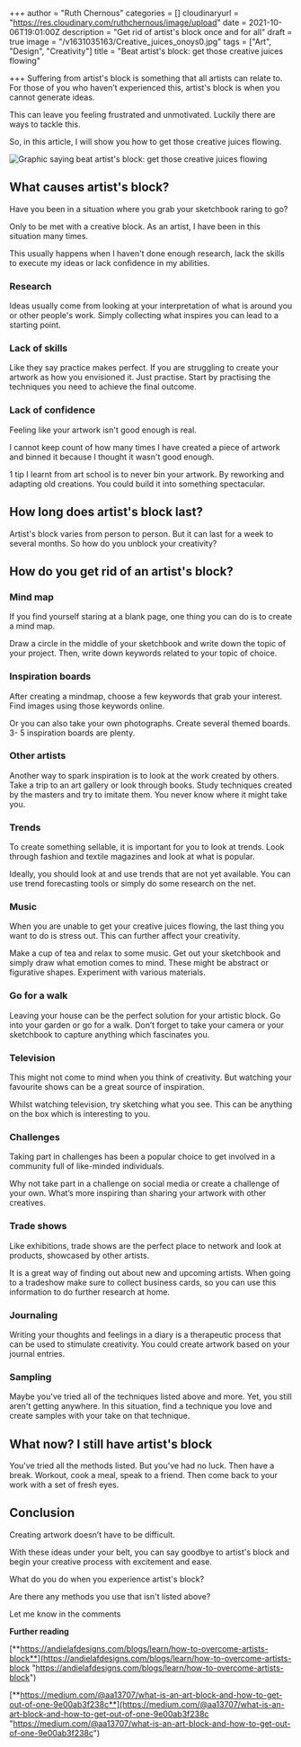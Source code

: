 +++
author = "Ruth Chernous"
categories = []
cloudinaryurl = "https://res.cloudinary.com/ruthchernous/image/upload"
date = 2021-10-06T19:01:00Z
description = "Get rid of artist's block once and for all"
draft = true
image = "/v1631035163/Creative_juices_onoys0.jpg"
tags = ["Art", "Design", "Creativity"]
title = "Beat artist's block: get those creative juices flowing"

+++
Suffering from artist's block is something that all artists can relate to. For those of you who haven’t experienced this, artist's block is when you cannot generate ideas.

This can leave you feeling frustrated and unmotivated. Luckily there are ways to tackle this.

So, in this article, I will show you how to get those creative juices flowing.

![Graphic saying beat artist's block: get those creative juices flowing](https://res.cloudinary.com/ruthchernous/image/upload/v1634478481/Beat_artist_s_block_mzf2rr.jpg)

## **What causes artist's block?**

Have you been in a situation where you grab your sketchbook raring to go?

Only to be met with a creative block. As an artist, I have been in this situation many times.

This usually happens when I haven't done enough research,  lack the skills to execute my ideas or lack confidence in my abilities.

### **Research**

Ideas usually come from looking at your interpretation of what is around you or other people's work. Simply collecting what inspires you can lead to a starting point.

### **Lack of skills**

Like they say practice makes perfect. If you are struggling to create your artwork as how you envisioned it. Just practise. Start by practising the techniques you need to achieve the final outcome.

### **Lack of confidence**

Feeling like your artwork isn't good enough is real.

I cannot keep count of how many times I have created a piece of artwork and binned it because I thought it wasn't good enough.

1 tip I learnt from art school is to never bin your artwork. By reworking and adapting old creations. You could build it into something spectacular.

## **How long does artist's block last?**

Artist's block varies from person to person. But it can last for a week to several months.  So how do you unblock your creativity?

## **How do you get rid of an artist's block?**

### **Mind map**

If you find yourself staring at a blank page, one thing you can do is to create a mind map.

Draw a circle in the middle of your sketchbook and write down the topic of your project. Then, write down keywords related to your topic of choice.

### **Inspiration boards**

After creating a mindmap, choose a few keywords that grab your interest. Find images using those keywords online.

Or you can also take your own photographs. Create several themed boards. 3- 5 inspiration boards are plenty.

### **Other artists**

Another way to spark inspiration is to look at the work created by others. Take a trip to an art gallery or look through books. Study techniques created by the masters and try to imitate them. You never know where it might take you.

### **Trends**

To create something sellable, it is important for you to look at trends. Look through fashion and textile magazines and look at what is popular.

Ideally, you should look at and use trends that are not yet available. You can use trend forecasting tools or simply do some research on the net.

### **Music**

When you are unable to get your creative juices flowing, the last thing you want to do is stress out. This can further affect your creativity.

Make a cup of tea and relax to some music. Get out your sketchbook and simply draw what emotion comes to mind. These might be abstract or figurative shapes. Experiment with various materials.

### **Go for a walk**

Leaving your house can be the perfect solution for your artistic block. Go into your garden or go for a walk. Don’t forget to take your camera or your sketchbook to capture anything which fascinates you.

### **Television**

This might not come to mind when you think of creativity. But watching your favourite shows can be a great source of inspiration.

Whilst watching television, try sketching what you see. This can be anything on the box which is interesting to you.

### **Challenges**

Taking part in challenges has been a popular choice to get involved in a community full of like-minded individuals.

Why not take part in a challenge on social media or create a challenge of your own. What’s more inspiring than sharing your artwork with other creatives.

### **Trade shows**

Like exhibitions, trade shows are the perfect place to network and look at products, showcased by other artists.

It is a great way of finding out about new and upcoming artists. When going to a tradeshow make sure to collect business cards, so you can use this information to do further research at home.

### **Journaling**

Writing your thoughts and feelings in a diary is a therapeutic process that can be used to stimulate creativity. You could create artwork based on your journal entries.

### **Sampling**

Maybe you've tried all of the techniques listed above and more.  Yet, you still aren't getting anywhere. In this situation, find a technique you love and create samples with your take on that technique.

## **What now? I still have artist's block**

You've tried all the methods listed. But you've had no luck. Then have a break. Workout, cook a meal, speak to a friend. Then come back to your work with a set of fresh eyes.

## **Conclusion**

Creating artwork doesn’t have to be difficult.

With these ideas under your belt, you can say goodbye to artist's block and begin your creative process with excitement and ease.

What do you do when you experience artist's block?

Are there any methods you use that isn't listed above?

Let me know in the comments

**Further reading**

[**https://andielafdesigns.com/blogs/learn/how-to-overcome-artists-block**](https://andielafdesigns.com/blogs/learn/how-to-overcome-artists-block "https://andielafdesigns.com/blogs/learn/how-to-overcome-artists-block")

[**https://medium.com/@aa13707/what-is-an-art-block-and-how-to-get-out-of-one-9e00ab3f238c**](https://medium.com/@aa13707/what-is-an-art-block-and-how-to-get-out-of-one-9e00ab3f238c "https://medium.com/@aa13707/what-is-an-art-block-and-how-to-get-out-of-one-9e00ab3f238c")